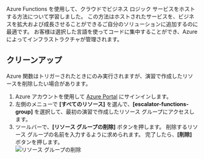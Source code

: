 Azure Functions を使用して、クラウドでビジネス ロジック サービスをホストする方法について学習しました。 この方法はホストされたサービスを、ビジネスを拡大および成長させることができるご自分のソリューションに追加するのに最適です。 お客様は選択した言語を使ってコードに集中することができ、Azure によってインフラストラクチャが管理されます。

## <a name="clean-up"></a>クリーンアップ
Azure 関数はトリガーされたときにのみ実行されますが、演習で作成したリソースを削除したい場合があります。

1. Azure アカウントを使用して [Azure Portal](https://portal.azure.com) にサインインします。
1. 左側のメニューで **[すべてのリソース]** を選んで、**[escalator-functions-group]** を選択して、最初の演習で作成したリソース グループにアクセスします。
1. ツールバーで、**[リソース グループの削除]** ボタンを押します。 削除するリソース グループの名前を入力するように求められます。 完了したら、**[削除]** ボタンを押します。  
![リソース グループの削除](../images/7-cleanup.png) 